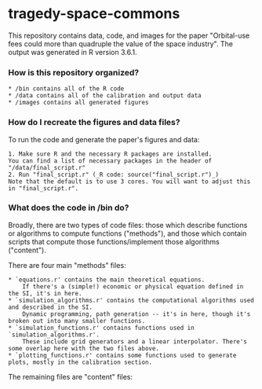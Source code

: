 # tragedy-space-commons

This repository contains data, code, and images for the paper "Orbital-use fees could more than quadruple the value of the space industry". The output was generated in R version 3.6.1.

### How is this repository organized?

	* /bin contains all of the R code
	* /data contains all of the calibration and output data
	* /images contains all generated figures

### How do I recreate the figures and data files?

To run the code and generate the paper's figures and data:

	1. Make sure R and the necessary R packages are installed. 
	You can find a list of necessary packages in the header of "/data/final_script.r"
	2. Run "final_script.r" (_R code: source("final_script.r")_)
	Note that the default is to use 3 cores. You will want to adjust this in "final_script.r".

### What does the code in /bin do?

Broadly, there are two types of code files: those which describe functions or algorithms to compute functions ("methods"), and those which contain scripts that compute those functions/implement those algorithms ("content").

There are four main "methods" files:

	* `equations.r' contains the main theoretical equations. 
		If there's a (simple!) economic or physical equation defined in the SI, it's in here. 
	* `simulation_algorithms.r' contains the computational algorithms used and described in the SI. 
		Dynamic programming, path generation -- it's in here, though it's broken out into many smaller functions.
	* `simulation_functions.r' contains functions used in `simulation_algorithms.r'.
	 	These include grid generators and a linear interpolator. There's some overlap here with the two files above.
	* `plotting_functions.r' contains some functions used to generate plots, mostly in the calibration section.

The remaining files are "content" files: